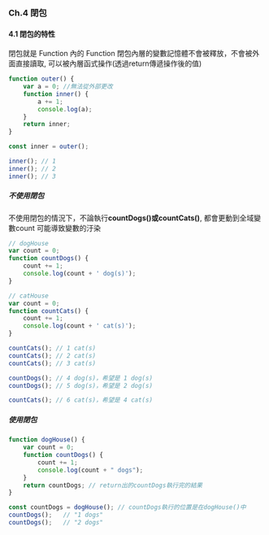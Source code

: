 ### Ch.4 閉包
#### 4.1 閉包的特性
閉包就是 Function 內的 Function
閉包內層的變數記憶體不會被釋放，不會被外面直接讀取, 可以被內層函式操作(透過return傳遞操作後的值)
```javascript
function outer() {
    var a = 0; //無法從外部更改
    function inner() {
        a += 1;
        console.log(a);
    }
    return inner;
}

const inner = outer();

inner(); // 1
inner(); // 2
inner(); // 3
```

##### 不使用閉包
不使用閉包的情況下，不論執行**countDogs()**或**countCats()**,
都會更動到全域變數count
可能導致變數的汙染
```javascript
// dogHouse
var count = 0;
function countDogs() {
    count += 1;
    console.log(count + ' dog(s)');
}

// catHouse
var count = 0;
function countCats() {
    count += 1;
    console.log(count + ' cat(s)');
}

countCats(); // 1 cat(s)
countCats(); // 2 cat(s)
countCats(); // 3 cat(s)

countDogs(); // 4 dog(s)，希望是 1 dog(s)
countDogs(); // 5 dog(s)，希望是 2 dog(s)

countCats(); // 6 cat(s)，希望是 4 cat(s)
```

##### 使用閉包
```javascript
function dogHouse() {
    var count = 0;
    function countDogs() {
        count += 1;
        console.log(count + " dogs");
    }
    return countDogs; // return出的countDogs執行完的結果
}

const countDogs = dogHouse(); // countDogs執行的位置是在dogHouse()中
countDogs();   // "1 dogs"
countDogs();   // "2 dogs"
```



